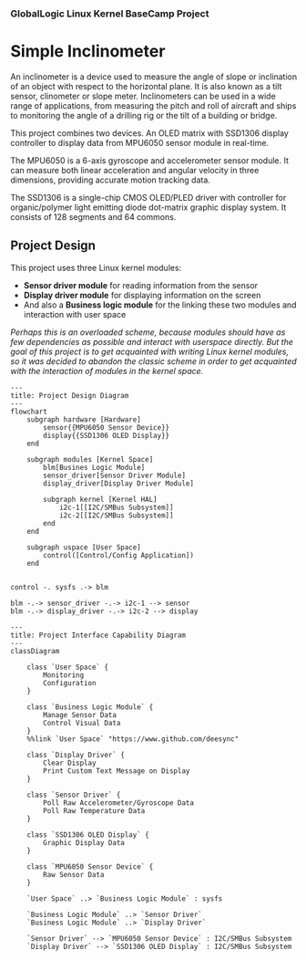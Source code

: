 ### GlobalLogic Linux Kernel BaseCamp Project
# Simple Inclinometer


An inclinometer is a device used to measure the angle of slope or inclination of an object with respect to the horizontal plane. It is also known as a tilt sensor, clinometer or slope meter. Inclinometers can be used in a wide range of applications, from measuring the pitch and roll of aircraft and ships to monitoring the angle of a drilling rig or the tilt of a building or bridge.

This project combines two devices. An OLED matrix with SSD1306 display controller to display data from MPU6050 sensor module in real-time.

The MPU6050 is a 6-axis gyroscope and accelerometer sensor module. It can measure both linear acceleration and angular velocity in three dimensions, providing accurate motion tracking data.

The SSD1306 is a single-chip CMOS OLED/PLED driver with controller for organic/polymer light emitting diode dot-matrix graphic display system. It consists of 128 segments and 64 commons.


## Project Design

This project uses three Linux kernel modules:

- **Sensor driver module** for reading information from the sensor
- **Display driver module** for displaying information on the screen
- And also a **Business logic module** for the linking these two modules and interaction with user space

_Perhaps this is an overloaded scheme, because modules should have as few dependencies as possible and interact with userspace directly. But the goal of this project is to get acquainted with writing Linux kernel modules, so it was decided to abandon the classic scheme in order to get acquainted with the interaction of modules in the kernel space._

```mermaid
---
title: Project Design Diagram
---
flowchart
    subgraph hardware [Hardware]
        sensor{{MPU6050 Sensor Device}}
        display{{SSD1306 OLED Display}}
    end

    subgraph modules [Kernel Space]
        blm[Busines Logic Module]
        sensor_driver[Sensor Driver Module]
        display_driver[Display Driver Module]
        
        subgraph kernel [Kernel HAL]
            i2c-1[[I2C/SMBus Subsystem]]
            i2c-2[[I2C/SMBus Subsystem]]
        end
    end

    subgraph uspace [User Space]
        control([Control/Config Application])
    end


control -. sysfs .-> blm

blm -.-> sensor_driver -.-> i2c-1 --> sensor
blm -.-> display_driver -.-> i2c-2 --> display
```

```mermaid
---
title: Project Interface Сapability Diagram
---
classDiagram
   
    class `User Space` {
        Monitoring
        Configuration
    }

    class `Business Logic Module` {
        Manage Sensor Data
        Control Visual Data
    }
    %%link `User Space` "https://www.github.com/deesync"

    class `Display Driver` {
        Clear Display
        Print Custom Text Message on Display
    }

    class `Sensor Driver` {
        Poll Raw Accelerometer/Gyroscope Data
        Poll Raw Temperature Data
    }

    class `SSD1306 OLED Display` {
        Graphic Display Data
    }

    class `MPU6050 Sensor Device` {
        Raw Sensor Data
    }

    `User Space` ..> `Business Logic Module` : sysfs

    `Business Logic Module` ..> `Sensor Driver`
    `Business Logic Module` ..> `Display Driver`

    `Sensor Driver` --> `MPU6050 Sensor Device` : I2C/SMBus Subsystem
    `Display Driver` --> `SSD1306 OLED Display` : I2C/SMBus Subsystem
```

